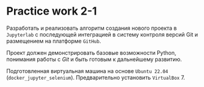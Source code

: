 # Practice work 2-1

Разработать и реализовать алгоритм создания нового проекта в `Jupyterlab` с последующей интеграцией в систему контроля версий Git и размещением на платформе `GitHub`. 

Проект должен демонстрировать базовые возможности Python, понимания работы с *Git* и быть готовым к дальнейшему развитию.

Подготовленная виртуальная машина на основе `Ubuntu 22.04` (`docker_jupyter_selenium`). 
Предварительно установить `VirtualBox` 7. 
